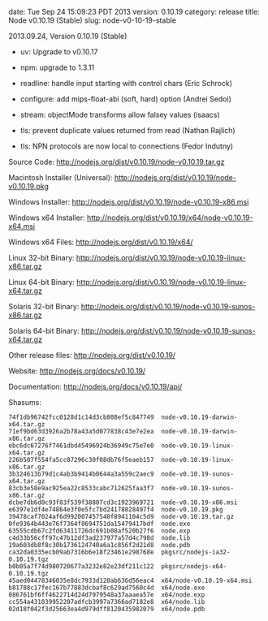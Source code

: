 date: Tue Sep 24 15:09:23 PDT 2013
version: 0.10.19
category: release
title: Node v0.10.19 (Stable)
slug: node-v0-10-19-stable

2013.09.24, Version 0.10.19 (Stable)

* uv: Upgrade to v0.10.17

* npm: upgrade to 1.3.11

* readline: handle input starting with control chars (Eric Schrock)

* configure: add mips-float-abi (soft, hard) option (Andrei Sedoi)

* stream: objectMode transforms allow falsey values (isaacs)

* tls: prevent duplicate values returned from read (Nathan Rajlich)

* tls: NPN protocols are now local to connections (Fedor Indutny)


Source Code: http://nodejs.org/dist/v0.10.19/node-v0.10.19.tar.gz

Macintosh Installer (Universal): http://nodejs.org/dist/v0.10.19/node-v0.10.19.pkg

Windows Installer: http://nodejs.org/dist/v0.10.19/node-v0.10.19-x86.msi

Windows x64 Installer: http://nodejs.org/dist/v0.10.19/x64/node-v0.10.19-x64.msi

Windows x64 Files: http://nodejs.org/dist/v0.10.19/x64/

Linux 32-bit Binary: http://nodejs.org/dist/v0.10.19/node-v0.10.19-linux-x86.tar.gz

Linux 64-bit Binary: http://nodejs.org/dist/v0.10.19/node-v0.10.19-linux-x64.tar.gz

Solaris 32-bit Binary: http://nodejs.org/dist/v0.10.19/node-v0.10.19-sunos-x86.tar.gz

Solaris 64-bit Binary: http://nodejs.org/dist/v0.10.19/node-v0.10.19-sunos-x64.tar.gz

Other release files: http://nodejs.org/dist/v0.10.19/

Website: http://nodejs.org/docs/v0.10.19/

Documentation: http://nodejs.org/docs/v0.10.19/api/

Shasums:
```
74f1db96742fcc0128d1c14d3cb808ef5c847749  node-v0.10.19-darwin-x64.tar.gz
71ef9bd63d3926a2b78a43a5d077838c43e7e2ea  node-v0.10.19-darwin-x86.tar.gz
ebc6dc67276f7461dbd45496924b36949c75e7e0  node-v0.10.19-linux-x64.tar.gz
226b507f554fa5cc07296c30f08db76f5eaeb157  node-v0.10.19-linux-x86.tar.gz
3b324613b79d1c4ab3b9414b0644a3a559c2aec9  node-v0.10.19-sunos-x64.tar.gz
83cb3e58e9ac925ea22c8533cabc712625faa3f7  node-v0.10.19-sunos-x86.tar.gz
dcbe7db6d0c93f83f539f38807cd3c1923969721  node-v0.10.19-x86.msi
e6397e1df4e74864e3f0e5fc7bd24178828497f4  node-v0.10.19.pkg
39478caf7024af6d992007457540f8941104c5d9  node-v0.10.19.tar.gz
0fe9364b443e76f7364f8694751da15479417bdf  node.exe
63555cdb67c2fd63411726dc691b08af520b27f6  node.exp
c4d33b56cff97c47b12df3ad237977a57d4c798d  node.lib
19a603db8f8c30b1736124740a6a1c856f2d21d8  node.pdb
ca32da0335ecb09ab7316b6e18f23461e298768e  pkgsrc/nodejs-ia32-0.10.19.tgz
b0b05a7f74d980720677a3232e82e23df211c122  pkgsrc/nodejs-x64-0.10.19.tgz
45aed04478346035e8dc7933d120ab636d56eac4  x64/node-v0.10.19-x64.msi
b81788c17fec167b77883dcbaf8c629ad7560c4d  x64/node.exe
086761bf6ff4622714d24d7979548a37aaaea57e  x64/node.exp
cc554a431039952207adfcb3997a7366ad7182e8  x64/node.lib
02d18f042f3d25663ea4d979dff8120435982079  x64/node.pdb
```
